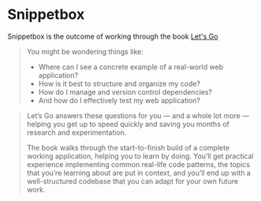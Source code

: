 # Snippetbox

Snippetbox is the outcome of working through the book [Let's Go](https://lets-go.alexedwards.net/)

> You might be wondering things like:
> * Where can I see a concrete example of a real-world web application? 
> * How is it best to structure and organize my code?
> * How do I manage and version control dependencies?
> * And how do I effectively test my web application?

>Let’s Go answers these questions for you — and a whole lot more — helping you get up to speed quickly and saving you months of research and experimentation.
>
>The book walks through the start-to-finish build of a complete working application, helping you to learn by doing. You’ll get practical experience implementing common real-life code patterns, the topics that you’re learning about are put in context, and you’ll end up with a well-structured codebase that you can adapt for your own future work.
> 
 

